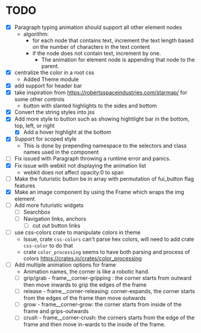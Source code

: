 # TODO

- [X] Paragraph typing animation should support all other element nodes
    - algorithm:
        - for each node that contains text, increment the text length based on the number of characters in the text content
        - if the node does not contain text, increment by one.
            - The animation for element node is appending that node to the parent.
- [X] centralize the color in a root css
    - Added Theme module
- [X] add support for header bar
- [X] take inspiration from https://robertsspaceindustries.com/starmap/ for some other controls
    - button with slanted highlights to the sides and bottom
- [X] Convert the string styles into jss
- [X] Add more style to button such as showing hightlight bar in the bottom, top, left, or right
    - [X] Add a hover highlight at the bottom
- [X] Support for scoped style
    - This is done by prepending namespace to the selectors and class names used in the component
- [ ] Fix issued with Paragraph throwing a runtime error and panics.
- [X] Fix issue with webkit not displaying the animation list
    - webkit does not affect opacity:0 to span
- [ ] Make the futuristic button be in array with permutation of fui_button flag features
- [X] Make an image component by using the Frame which wraps the img element
- [ ] Add more futuristic widgets
    - [ ] Searchbox
    - [ ] Navigation links, anchors
        - [ ] cut out button links
- [ ] use css-colors crate to manipulate colors in theme
    - Issue, crate `css-colors` can't parse hex colors, will need to add crate `css-color` to do that
    - crate `color_processing` seems to have both parsing and process of colors https://crates.io/crates/color_processing
- [ ] Add multiple animation options for frame
    - Animation names, the corner is like a robotic hand.
    - [ ] grip/grab - frame__corner-gripping : the corner starts from outward then move inwards to grip the edges of the frame
    - [ ] release - frame__corner-releasing: corner-expands, the corner starts from the edges of the frame then move outwards
    - [ ] grow - frame__corner-grow: the corner starts from inside of the frame and grips-outwards
    - [ ] crush - frame__corner-crush: the corners starts from the edge of the frame and then move in-wards to the inside of the frame.
